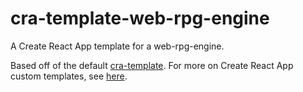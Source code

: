 # cra-template-web-rpg-engine

A Create React App template for a web-rpg-engine.

Based off of the default [cra-template](https://github.com/facebook/create-react-app/tree/master/packages/cra-template).
For more on Create React App custom templates, see [here](https://create-react-app.dev/docs/custom-templates/).
